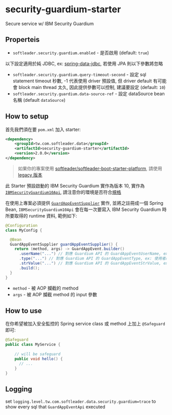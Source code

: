 # security-guardium-starter

Secure service w/ IBM Security Guardium

## Properteis

- `softleader.security.guardium.enabled` - 是否啟用 (default: `true`)

以下設定適用於純 JDBC, ex: [spring-data-jdbc](https://spring.io/projects/spring-data-jdbc), 若使用 JPA 則以下參數將忽略

- `softleader.security.guardium.query-timeout-second` - 設定 sql statement timeout 秒數, -1 代表使用 driver 預設值, 但 driver default 有可能會 block main thread 太久, 因此提供參數可以控制, 建議要設定 (default: `10`)
- `softleader.security.guardium.data-source-ref` - 設定 dataSource bean 名稱 (default `dataSource`)

## How to setup

首先我們須在要 `pom.xml` 加入 starter:

```xml
<dependency>
    <groupId>tw.com.softleader.data</groupId>
    <artifactId>security-guardium-starter</artifactId>
    <version>2.0.0</version>
</dependency>
```

> 如果你的專案使用 [softleader/softleader-boot-starter-platform](https://github.com/softleader/softleader-boot-starter-platform), 請使用 [legacy 版本](https://github.com/softleader/security-guardium-starter/tree/legacy)

此 Starter 預設啟動的 IBM Security Guardium 實作為版本 10, 實作為 [`IBMSecurityGuardium10Api`](./src/main/java/tw/com/softleader/data/security/guardium/IBMSecurityGuardium10Api.java), 請注意你的環境是否符合[規格](./docs)

在使用上專案必須提供 [`GuardAppEventSupplier`](./src/main/java/tw/com/softleader/data/security/guardium/GuardAppEventSupplier.java) 實作, 並將之註冊成一個 Spring Bean, `IBMSecurityGuardium10Api` 會在每一次要寫入 IBM Security Guardium 時所要取得的 runtime 資料, 範例如下:

```java
@Configuration
class MyConfig {

  @Bean
  GuardAppEventSupplier guardAppEventSupplier() {
    return (method, args) -> GuardAppEvent.builder()
      .userName("...") // 對應 Guardium API 的 GuardAppEventUserName, ex: 登入系統之使用者 帳號(ID)
      .type("...") // 對應 Guardium API 的 GuardAppEventType, ex: 使用者所使用的 應用系統名稱_模組功能名稱
      .strValue("...") // 對應 Guardium API 的 GuardAppEventStrValue, ex: 使用者 IP 位址
      .build();
  }
}
```

- `method` - 被 AOP 攔截的 method
- `args` - 被 AOP 攔截 method 的 input 參數

## How to use

在你希望被加入安全監控的 Spring service class 或 method 上加上 `@Safeguard` 即可:

```java
@Safeguard
public class MyService {
    
    // will be safeguard
    public void hello() {
      // ...
    }
}
``` 

## Logging

set `logging.level.tw.com.softleader.data.security.guardium=trace` to show every sql that `GuardAppEventApi` executed
